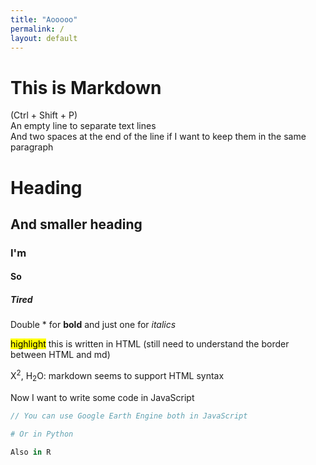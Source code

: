 ```yaml
---
title: "Aooooo"
permalink: /
layout: default
---
```



# This is Markdown 
(Ctrl + Shift + P)  
An empty line to separate text lines  
And two spaces at the end of the line if I want to keep them in the same paragraph

# Heading

## And smaller heading

### I'm 

#### So

##### Tired

Double * for **bold** and just one for *italics*

<mark>highlight</mark> this is written in HTML (still need to understand the border between HTML and md)

X<sup>2</sup>, H<sub>2</sub>O: markdown seems to support HTML syntax

Now I want to write some code in JavaScript

```js
// You can use Google Earth Engine both in JavaScript
```
```py
# Or in Python
``` 

``` R
Also in R
``` 